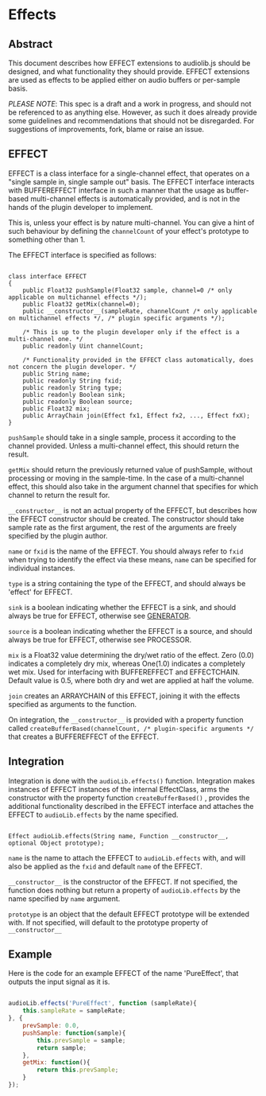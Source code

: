 Effects
=======

Abstract
--------

This document describes how EFFECT extensions to audiolib.js should be designed, and what functionality they should provide.
EFFECT extensions are used as effects to be applied either on audio buffers or per-sample basis.

   *PLEASE NOTE*: This spec is a draft and a work in progress, and should not be referenced to as anything else. However, as such it does already provide some guidelines and recommendations that should not be disregarded. For suggestions of improvements, fork, blame or raise an issue.

EFFECT
------

EFFECT is a class interface for a single-channel effect, that operates on a "single sample in, single sample out" basis. The EFFECT interface interacts with BUFFEREFFECT interface in such a manner that the usage as buffer-based multi-channel effects is automatically provided, and is not in the hands of the plugin developer to implement.

This is, unless your effect is by nature multi-channel. You can give a hint of such behaviour by defining the ``` channelCount ``` of your effect's prototype to something other than 1.

The EFFECT interface is specified as follows:

```

class interface EFFECT
{
	public Float32 pushSample(Float32 sample, channel=0 /* only applicable on multichannel effects */);
	public Float32 getMix(channel=0);
	public __constructor__(sampleRate, channelCount /* only applicable on multichannel effects */, /* plugin specific arguments */);

	/* This is up to the plugin developer only if the effect is a multi-channel one. */
	public readonly Uint channelCount;

	/* Functionality provided in the EFFECT class automatically, does not concern the plugin developer. */
	public String name;
	public readonly String fxid;
	public readonly String type;
	public readonly Boolean sink;
	public readonly Boolean source;
	public Float32 mix;
	public ArrayChain join(Effect fx1, Effect fx2, ..., Effect fxX);
}

```

 ``` pushSample ``` should take in a single sample, process it according to the channel provided. Unless a multi-channel effect, this should return the result.

 ``` getMix ``` should return the previously returned value of pushSample, without processing or moving in the sample-time. In the case of a multi-channel effect, this should also take in the argument channel that specifies for which channel to return the result for.

 ``` __constructor__ ``` is not an actual property of the EFFECT, but describes how the EFFECT constructor should be created. The constructor should take sample rate as the first argument, the rest of the arguments are freely specified by the plugin author.


 ``` name ``` or ``` fxid ``` is the name of the EFFECT. You should always refer to ``` fxid ``` when trying to identify the effect via these means, ``` name ``` can be specified for individual instances.

 ``` type ``` is a string containing the type of the EFFECT, and should always be 'effect' for EFFECT.

 ``` sink ``` is a boolean indicating whether the EFFECT is a sink, and should always be true for EFFECT, otherwise see [GENERATOR](https://github.com/jussi-kalliokoski/audiolib.js/blob/master/specs/generators.md).

 ``` source ``` is a boolean indicating whether the EFFECT is a source, and should always be true for EFFECT, otherwise see PROCESSOR.

 ``` mix ``` is a Float32 value determining the dry/wet ratio of the effect. Zero (0.0) indicates a completely dry mix, whereas One(1.0) indicates a completely wet mix. Used for interfacing with BUFFEREFFECT and EFFECTCHAIN. Default value is 0.5, where both dry and wet are applied at half the volume.

 ``` join ``` creates an ARRAYCHAIN of this EFFECT, joining it with the effects specified as arguments to the function.


On integration, the ``` __constructor__ ``` is provided with a property function called ``` createBufferBased(channelCount, /* plugin-specific arguments */ ``` that creates a BUFFEREFFECT of the EFFECT.

Integration
-----------

Integration is done with the ``` audioLib.effects() ``` function. Integration makes instances of EFFECT instances of the internal EffectClass, arms the constructor with the property function ``` createBufferBased() ``` , provides the additional functionality described in the EFFECT interface and attaches the EFFECT to ``` audioLib.effects ``` by the name specified.

```

Effect audioLib.effects(String name, Function __constructor__, optional Object prototype);

```

 ``` name ``` is the name to attach the EFFECT to ``` audioLib.effects ``` with, and will also be applied as the ``` fxid ``` and default ``` name ``` of the EFFECT.

 ``` __constructor__ ``` is the constructor of the EFFECT. If not specified, the function does nothing but return a property of ``` audioLib.effects ``` by the name specified by ``` name ``` argument.

 ``` prototype ``` is an object that the default EFFECT prototype will be extended with. If not specified, will default to the prototype property of ``` __constructor__ ```

Example
-------

Here is the code for an example EFFECT of the name 'PureEffect', that outputs the input signal as it is.

```javascript

audioLib.effects('PureEffect', function (sampleRate){
	this.sampleRate = sampleRate;
}, {
	prevSample: 0.0,
	pushSample: function(sample){
		this.prevSample = sample;
		return sample;
	},
	getMix: function(){
		return this.prevSample;
	}
});

```
